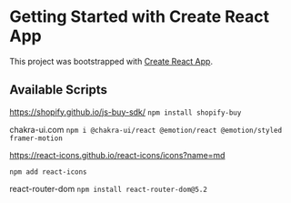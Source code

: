 # Getting Started with Create React App

This project was bootstrapped with [Create React App](https://github.com/facebook/create-react-app).

## Available Scripts

https://shopify.github.io/js-buy-sdk/
`npm install shopify-buy`

chakra-ui.com
`npm i @chakra-ui/react @emotion/react @emotion/styled framer-motion`

https://react-icons.github.io/react-icons/icons?name=md

`npm add react-icons`

react-router-dom
`npm install react-router-dom@5.2`
